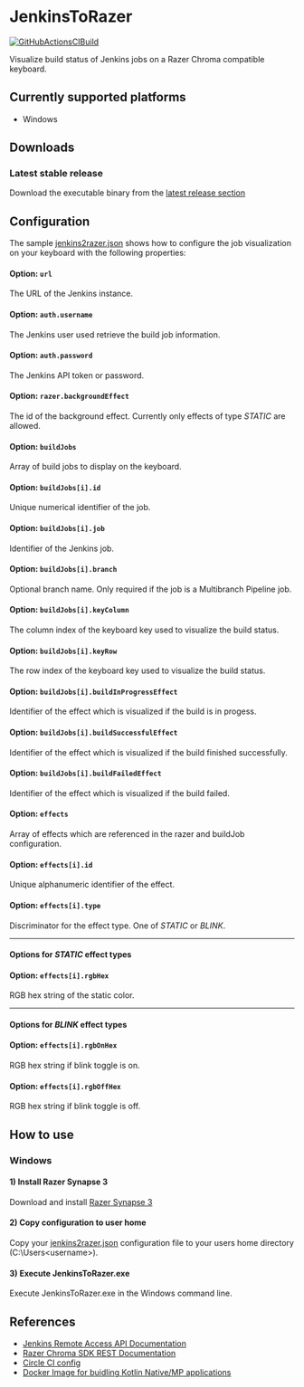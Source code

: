 # JenkinsToRazer
[![GitHubActionsCIBuild](https://github.com/thowimmer/JenkinsToRazer/workflows/JenkinsToRazer%20CI%20Build/badge.svg)](https://github.com/thowimmer/JenkinsToRazer/actions?workflow=JenkinsToRazer%20CI%20Build)

Visualize build status of Jenkins jobs on a Razer Chroma compatible keyboard.

## Currently supported platforms
* Windows

## Downloads

### Latest stable release
Download the executable binary from the [latest release section](https://github.com/thowimmer/JenkinsToRazer/releases/latest)

## Configuration
The sample [jenkins2razer.json](/config/jenkins2razer.json) shows how to configure the job visualization on your keyboard with the following properties:

#### Option: `url`
The URL of the Jenkins instance.

#### Option: `auth.username`
The Jenkins user used retrieve the build job information.

#### Option: `auth.password`
The Jenkins API token or password.

#### Option: `razer.backgroundEffect`
The id of the background effect. Currently only effects of type *STATIC* are allowed.

#### Option: `buildJobs`
Array of build jobs to display on the keyboard.

#### Option: `buildJobs[i].id`
Unique numerical identifier of the job.

#### Option: `buildJobs[i].job`
Identifier of the Jenkins job.

#### Option: `buildJobs[i].branch`
Optional branch name. Only required if the job is a Multibranch Pipeline job.

#### Option: `buildJobs[i].keyColumn`
The column index of the keyboard key used to visualize the build status.

#### Option: `buildJobs[i].keyRow`
The row index of the keyboard key used to visualize the build status.

#### Option: `buildJobs[i].buildInProgressEffect`
Identifier of the effect which is visualized if the build is in progess.

#### Option: `buildJobs[i].buildSuccessfulEffect`
Identifier of the effect which is visualized if the build finished successfully.

#### Option: `buildJobs[i].buildFailedEffect`
Identifier of the effect which is visualized if the build failed.

#### Option: `effects`
Array of effects which are referenced in the razer and buildJob configuration.

#### Option: `effects[i].id`
Unique alphanumeric identifier of the effect.

#### Option: `effects[i].type`
Discriminator for the effect type. One of *STATIC* or *BLINK*.

---
#### Options for *STATIC* effect types
#### Option: `effects[i].rgbHex`
RGB hex string of the static color.

---
#### Options for *BLINK* effect types
#### Option: `effects[i].rgbOnHex`
RGB hex string if blink toggle is on.
#### Option: `effects[i].rgbOffHex`
RGB hex string if blink toggle is off.


## How to use
### Windows
#### 1) Install Razer Synapse 3
Download and install [Razer Synapse 3](https://www.razer.com/synapse-3)

#### 2) Copy configuration to user home
Copy your [jenkins2razer.json](/config/jenkins2razer.json) configuration file to your users home directory (C:\Users\<username>).

#### 3) Execute JenkinsToRazer.exe
Execute JenkinsToRazer.exe in the Windows command line.

## References
* [Jenkins Remote Access API Documentation](https://wiki.jenkins.io/display/JENKINS/Remote+access+API)
* [Razer Chroma SDK REST Documentation](https://assets.razerzone.com/dev_portal/REST/html/index.html)
* [Circle CI config](/.circleci/config.yml)
* [Docker Image for buidling Kotlin Native/MP applications](https://hub.docker.com/r/thowimmer/kotlin-native-multiplatform)
